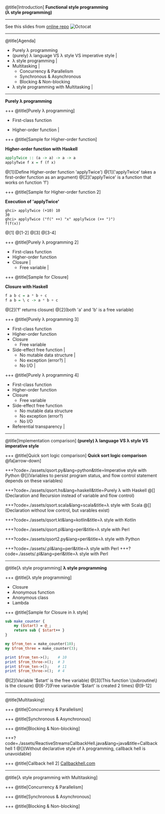@title[Introduction]
__Functional style programming__<br />
__(λ style programming)__

---
See this slides from [online repo](https://gitpitch.com/wonha/LT17/master?p=functional_style/)
![Octocat](https://d1z75bzl1vljy2.cloudfront.net/kitchen-sink/octocat-daftpunkocat.gif)

---
@title[Agenda]

- Purely λ programming
- (purely) λ language VS λ style VS imperative style |
- λ style programming |
- Multitasking |
    - Concurrency & Parallelism
    - Synchronous & Asynchronous
    - Blocking & Non-blocking
- λ style programming with Multitasking |

---
__Purely λ programming__

+++
@title[Purely λ programming]

- First-class function
<!-- the language treats function as value(variable) -->
<!-- not all the languages that support first class function is purely functional programming language e.g. JavaScript, Lisp-->
- Higher-order function |
<!-- function that work on other functions -->

+++
@title[Sample for Higher-order function]

__Higher-order function with Haskell__
```haskell
applyTwice :: (a -> a) -> a -> a
applyTwie f x = f (f x)
```
@[1](Define Higher-order function 'applyTwice')
@[1]('applyTwice' takes a first-order function as an argument)
@[2]('applyTwice' is a function that works on function 'f')

+++
@title[Sample for Higher-order function 2]

<!--Didn't validate yet -->
__Execution of 'applyTwice'__
```
ghci> applyTwice (+10) 10
30
ghci> applyTwice ("f(" ++) "x" applyTwice (++ ")")
f(f(x))
```
@[1]
@[1-2]
@[3]
@[3-4]

+++
@title[Purely λ programming 2]

- First-class function
- Higher-order function
- Closure |
    - Free variable |
<!-- lexical scoped variable, global variable -->
<!-- research modifying policy of free variable in Perl, Python, Go, Java(Lambda) -->
<!-- In Haskell, free variable is actually a constant, there is no 'variable' in Haskell -->
<!-- In Perl, all the closures has copy of free variable's value within itself -->
<!-- In Java, all the closures(lambdas) shares one free variable, so modifying that free variable is restricted. Only effective final varibale can be used
<!-- In Python, -->
<!-- In Go, -->

+++
@title[Sample for Closure]

<!-- see the java sample for this from Java8 in action of ch11~14, that making function that takes 3 arg into function that takes 2 arg and return a function  -->
__Closure with Haskell__
```haskell
f a b c = a * b + c
f a b = \ c -> a * b + c
```
@[2]('f' returns closure)
@[2](both 'a' and 'b' is a free variable)

+++
@title[Purely λ programming 3]

- First-class function
- Higher-order function
- Closure
    - Free variable
- Side-effect free function |
    - No mutable data structure |
    - No exception (error?) |
    - No I/O |
<!-- A function having side effect can be unpredictable depending on the state of the system-->
<!-- we can expect that side-effect free function returns the same value anytime, with any kind of situation -->
<!-- Java allows side effect in lambda, since we can add/remove values of free variable(Collection) -->

+++
@title[Purely λ programming 4]

- First-class function
- Higher-order function
- Closure
    - Free variable
- Side-effect free function
    - No mutable data structure
    - No exception (error?)
    - No I/O
- Referential transparency |
<!-- Research definition of REferential transparency -->
<!-- Java method that returns List -->
<!-- Tail call-->

---
@title[Implementation comparison]
__(purely) λ language VS λ style VS imperative style__

+++
@title[Quick sort logic comparison]
__Quick sort logic comparison__
@fa[arrow-down]

+++?code=./assets/qsort.py&lang=python&title=Imperative style with Python
@[](Variables to persist program status, and flow control statement depends on these variables)

+++?code=./assets/qsort.hs&lang=haskell&title=Purely λ with Haskell
@[](Declaration and Recursion instead of variable and flow control)

+++?code=./assets/qsort.scala&lang=scala&title=λ style with Scala
@[](Declaration without low control, but varables exist)

+++?code=./assets/qsort.kt&lang=kotlin&title=λ style with Kotlin

+++?code=./assets/qsort.pl&lang=perl&title=λ style with Perl

+++?code=./assets/qsort2.py&lang=perl&title=λ style with Python

+++?code=./assets/.pl&lang=perl&title=λ style with Perl
+++?code=./assets/.pl&lang=perl&title=λ style with Perl

---
@title[λ style programming]
__λ style programming__

+++
@title[λ style programming]

- Closure
- Anonymous function
- Anonymous class
- Lambda

+++
@title[Sample for Closure in λ style]

```perl
sub make_counter {
    my ($start) = @_;
    return sub { $start++ }
}

my $from_ten = make_counter(10);
my $from_three = make_counter(3);

print $from_ten->();    # 10
print $from_three->();  # 3
print $from_ten->();    # 11
print $from_three->();  # 4
```
@[2](Variable '$start' is the free variable)
@[3](This function \(subroutine\) is the closure)
@[6-7](Free variavble '$start' is created 2 times)
@[9-12]

---
@title[Multitasking]

+++
@title[Concurrency & Parallelism]

+++
@title[Synchronous & Asynchronous]

+++
@title[Blocking & Non-blocking]

+++?code=./assets/ReactiveStreamsCallbackHell.java&lang=java&title=Callback hell 1
@[](Without declarative style of λ programming, callback hell is unavoidable)

+++
@title[Callback hell 2]
[Callbackhell.com](callbackhell.com)

---
@title[λ style programming with Multitasking]

+++
@title[Concurrency & Parallelism]

+++
@title[Synchronous & Asynchronous]

+++
@title[Blocking & Non-blocking]
